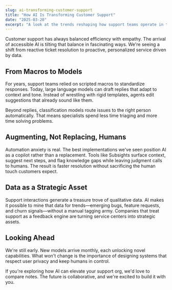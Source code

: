 ```yaml
---
slug: ai-transforming-customer-support
title: "How AI Is Transforming Customer Support"
date: "2025-03-20"
excerpt: "A look at the trends reshaping how support teams operate in the age of intelligent automation."
---
```


Customer support has always balanced efficiency with empathy. The arrival of accessible AI is tilting that balance in fascinating ways. We're seeing a shift from reactive ticket resolution to proactive, personalized service driven by data.

## From Macros to Models

For years, support teams relied on scripted macros to standardize responses. Today, large language models can draft replies that adapt to context and tone. Instead of wrestling with rigid templates, agents edit suggestions that already sound like them.

Beyond replies, classification models route issues to the right person automatically. That means specialists spend less time triaging and more time solving problems.

## Augmenting, Not Replacing, Humans

Automation anxiety is real. The best implementations we've seen position AI as a copilot rather than a replacement. Tools like Subsights surface context, suggest next steps, and flag knowledge gaps while leaving judgment calls to humans. The result is faster resolution without sacrificing the human touch customers expect.

## Data as a Strategic Asset

Support interactions generate a treasure trove of qualitative data. AI makes it possible to mine that data for trends—emerging bugs, feature requests, and churn signals—without a manual tagging army. Companies that treat support as a feedback engine are turning service centers into strategic assets.

## Looking Ahead

We're still early. New models arrive monthly, each unlocking novel capabilities. What won't change is the importance of designing systems that respect user privacy and keep humans in control.

If you're exploring how AI can elevate your support org, we'd love to compare notes. The future is collaborative, and we're excited to build it with you.
